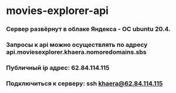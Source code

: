 # movies-explorer-api

### Сервер развёрнут в облаке Яндекса - ОС ubuntu 20.4.    
### Запросы к api можно осуществлять по адресу api.moviesexplorer.khaera.nomoredomains.sbs    
### Публичный ip адрес: 62.84.114.115    
### Подключиться к серверу: ssh khaera@62.84.114.115    
